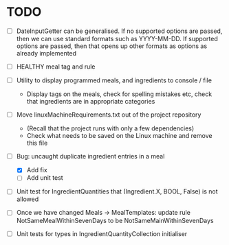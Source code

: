 # TODO

- [ ] DateInputGetter can be generalised. If no supported options are passed, then we can use standard formats such as YYYY-MM-DD. If supported options are passed, then that opens up other formats as options as already implemented

- [ ] HEALTHY meal tag and rule

- [ ] Utility to display programmed meals, and ingredients to console / file
	- Display tags on the meals, check for spelling mistakes etc, check that ingredients are in appropriate categories

- [ ] Move linuxMachineRequirements.txt out of the project repository
	- (Recall that the project runs with only a few dependencies)
	- Check what needs to be saved on the Linux machine and remove this file

- [ ] Bug: uncaught duplicate ingredient entries in a meal
	- [X] Add fix
	- [ ] Add unit test

- [ ] Unit test for IngredientQuantities that (Ingredient.X, BOOL, False) is not allowed

- [ ] Once we have changed Meals -> MealTemplates: update rule NotSameMealWithinSevenDays to be NotSameMainWithinSevenDays

- [ ] Unit tests for types in IngredientQuantityCollection initialiser
